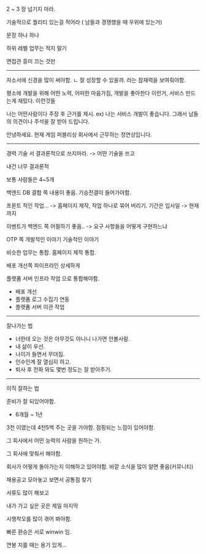2 ~ 3 장 넘기지 마라. 

기술적으로 퀄리티 있는걸 적어라 ( 남들과 경쟁했을 때 우위에 있는거)

문장 하나 하나

하위 레벨 업무는 적지 말기

면접관 흥미 끄는 것만

---

자소서에 신경을 많이 써야함.
ㄴ 잘 성장할 수 있을까. 라는 잠재력을 보여줘야함.

평소에 개발을 위해 어떤 노력, 어떠한 마음가짐, 개발을 좋아한다 이런거, 서비스 만드는게 재밌다. 이런것들

나는 어떤사람이다 주장 후 근거를 제시.
ex) 나는 서비스 개발이 좋습니다. 그래서 남들의 의견이나 주석을 잘 받아 드립니다.


안녕하세요. 현재 게임 퍼블리싱 회사에서 근무하는 정연상입니다.



----

경력 기술 서
결과론적으로 쓰지마라. -> 어떤 기술을 쓰고 

내건 너무 결과론적

보통 사람들은 4~5개

백엔드 DB 결합 쪽 내용이 좋음. 기승전결이 들어가야함.

프론트 적인 작업...  -> 홈페이지 제작, 작업 하나로 묶어 버리기. 기간은 입사일 -> 현재까지

이벤트가 백엔드 쪽 어필하기 좋음.. -> 요구 사항들을 어떻게 구현하느냐

OTP 쪽 개발적인 이야기 기술적인 이야기

비슷한 업무는 통합.
홈페이지 제작 통합.



배포 개선쪽 파이프라인 상세하게

플랫폼 서버 인프라 작업 으로 통합해야함.
* 배포 개선
* 플랫폼 로그 수집기 연동
* 플랫폼 서버 이관 작업

---

잘나가는 법

* 너한테 오는 것은 아무것도 아니니 나가면 안볼사람.
* 내 삶이 우선.
* 나이가 들면서 무뎌짐.
* 인수인계 잘 열심히 하고.
* 퇴사 후 전화 와도 몇번 정도는 잘 받아주기.

---
이직 잘하는 법

준비가 잘 되있어야함.
* 6개월 ~ 1년

3천 이였는데 4천5백 주는 곳을 가야함. 점핑되는 느낌이 있어야함.

그 회사에서 어떤 능력의 사람을 원하는 가.

그 회사에 맞춰서 해야함.

회사가 어떻게 돌아가는지 이해하고 있어야함.
바깥 소식을 많이 알면 좋음(커뮤니티)

채용공고 모아놓고 보면서 공통점 찾기

서류도 많이 해보고

내가 가고 싶은 곳은 제일 마지막

시행착오를 많이 겪어 봐야함. 

빠른 환승은 서로 winwin 임.

연봉 지를 때는 용기 있게...